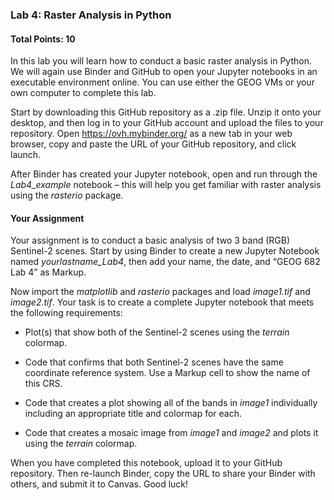 ### Lab 4: Raster Analysis in Python

#### Total Points: 10

In this lab you will learn how to conduct a basic raster analysis in Python.  We will again use Binder and GitHub to open your Jupyter notebooks in an executable environment online. You can use either the GEOG VMs or your own computer to complete this lab.

Start by downloading this GitHub repository as a .zip file.  Unzip it onto your desktop, and then log in to your GitHub account and upload the files to your repository. Open https://ovh.mybinder.org/ as a new tab in your web browser, copy and paste the URL of your GitHub repository, and click launch.

After Binder has created your Jupyter notebook, open and run through the *Lab4_example* notebook – this will help you get familiar with raster analysis using the *rasterio* package.


#### Your Assignment

Your assignment is to conduct a basic analysis of two 3 band (RGB) Sentinel-2 scenes. Start by using Binder to create a new Jupyter Notebook named *yourlastname_Lab4*, then add your name, the date, and “GEOG 682 Lab 4” as Markup.

Now import the *matplotlib* and *rasterio* packages and load *image1.tif* and *image2.tif*. Your task is to create a complete Jupyter notebook that meets the following requirements:

- Plot(s) that show both of the Sentinel-2 scenes using the *terrain* colormap. 

- Code that confirms that both Sentinel-2 scenes have the same coordinate reference system. Use a Markup cell to show the name of this CRS. 

- Code that creates a plot showing all of the bands in *image1* individually including an appropriate title and colormap for each. 

- Code that creates a mosaic image from *image1* and *image2* and plots it using the *terrain* colormap.



When you have completed this notebook, upload it to your GitHub repository. Then re-launch Binder, copy the URL to share your Binder with others, and submit it to Canvas.  Good luck!
